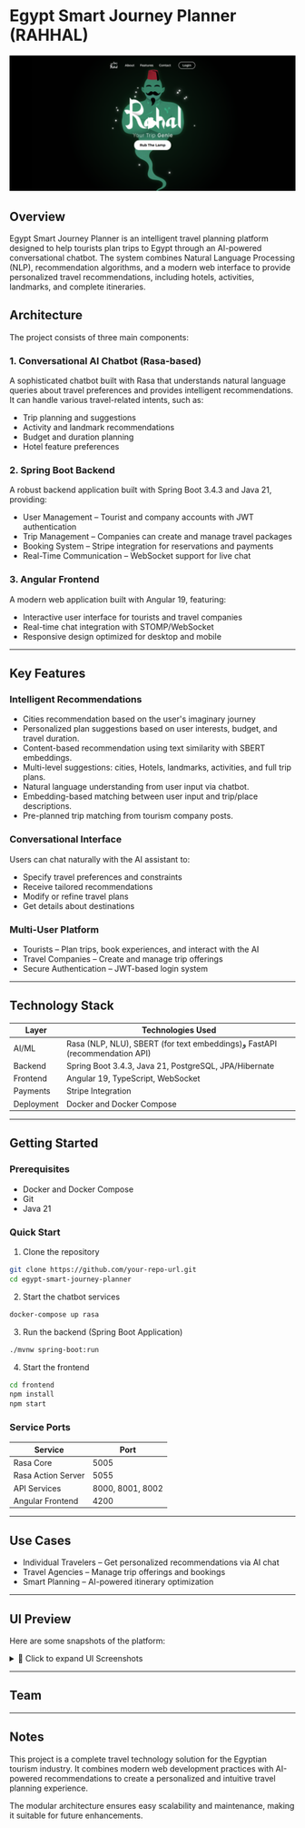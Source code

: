# Egypt Smart Journey Planner (RAHHAL)

[![Watch the demo](./util/images/demo_thumbnail.png)](https://drive.google.com/file/d/1PizlfqtiZsulj_30s7eemOu4VArBO1wt/view?usp=sharing)

## Overview

Egypt Smart Journey Planner is an intelligent travel planning platform designed to help tourists plan trips to Egypt through an AI-powered conversational chatbot.
The system combines Natural Language Processing (NLP), recommendation algorithms, and a modern web interface to provide personalized travel recommendations, including hotels, activities, landmarks, and complete itineraries.


## Architecture

The project consists of three main components:

### 1. Conversational AI Chatbot (Rasa-based)

A sophisticated chatbot built with Rasa that understands natural language queries about travel preferences and provides intelligent recommendations.
It can handle various travel-related intents, such as:

* Trip planning and suggestions
* Activity and landmark recommendations
* Budget and duration planning
* Hotel feature preferences

### 2. Spring Boot Backend

A robust backend application built with Spring Boot 3.4.3 and Java 21, providing:

* User Management – Tourist and company accounts with JWT authentication
* Trip Management – Companies can create and manage travel packages
* Booking System – Stripe integration for reservations and payments
* Real-Time Communication – WebSocket support for live chat

### 3. Angular Frontend

A modern web application built with Angular 19, featuring:

* Interactive user interface for tourists and travel companies
* Real-time chat integration with STOMP/WebSocket
* Responsive design optimized for desktop and mobile

---

## Key Features

### Intelligent Recommendations

* Cities recommendation based on the user's imaginary journey
* Personalized plan suggestions based on user interests, budget, and travel duration.
* Content-based recommendation using text similarity with SBERT embeddings.
* Multi-level suggestions: cities, Hotels, landmarks, activities, and full trip plans.
* Natural language understanding from user input via chatbot.
* Embedding-based matching between user input and trip/place descriptions.
* Pre-planned trip matching from tourism company posts.

### Conversational Interface

Users can chat naturally with the AI assistant to:

* Specify travel preferences and constraints
* Receive tailored recommendations
* Modify or refine travel plans
* Get details about destinations

### Multi-User Platform

* Tourists – Plan trips, book experiences, and interact with the AI
* Travel Companies – Create and manage trip offerings
* Secure Authentication – JWT-based login system

---

## Technology Stack

| Layer      | Technologies Used                                     |
| ---------- | ----------------------------------------------------- |
| AI/ML      | 	Rasa (NLP, NLU), SBERT (for text embeddings)و FastAPI (recommendation API)                                   |
| Backend    | Spring Boot 3.4.3, Java 21, PostgreSQL, JPA/Hibernate |
| Frontend   | Angular 19, TypeScript, WebSocket                     |
| Payments   | Stripe Integration                                    |
| Deployment | Docker and Docker Compose                             |

---

## Getting Started

### Prerequisites

* Docker and Docker Compose
* Git
* Java 21

### Quick Start

1. Clone the repository

```bash
git clone https://github.com/your-repo-url.git
cd egypt-smart-journey-planner
```

2. Start the chatbot services

```bash
docker-compose up rasa
```

3. Run the backend (Spring Boot Application)

```bash
./mvnw spring-boot:run
```

4. Start the frontend

```bash
cd frontend
npm install
npm start
```

### Service Ports

| Service            | Port             |
| ------------------ | ---------------- |
| Rasa Core          | 5005             |
| Rasa Action Server | 5055             |
| API Services       | 8000, 8001, 8002 |
| Angular Frontend   | 4200             |

---

## Use Cases

* Individual Travelers – Get personalized recommendations via AI chat
* Travel Agencies – Manage trip offerings and bookings
* Smart Planning – AI-powered itinerary optimization

---

## UI Preview

Here are some snapshots of the platform:
<details>
  <summary>📸 Click to expand UI Screenshots</summary>
 
  ![Signup](./util/images/signup.png)
  ![Login](./util/images/login.png)
  ![Homepage](./util/images/home.png)
  ![About](./util/images/about.png)
  ![Chatbot](./util/images/chatbot_welcome.png)
  ![City Suggestion](./util/images/city_suggestion.png)
  ![Interactive Map](./util/images/interactive_map.png)
  ![PDF Plan](./util/images/pdf.png)
  ![Trip Plan](./util/images/plan.png)
  ![Trip](./util/images/trip.png)
  ![Company Dashboard](./util/images/company_dashboard.png)

</details>


---

## Team


---

## Notes

This project is a complete travel technology solution for the Egyptian tourism industry.
It combines modern web development practices with AI-powered recommendations to create a personalized and intuitive travel planning experience.

The modular architecture ensures easy scalability and maintenance, making it suitable for future enhancements.
